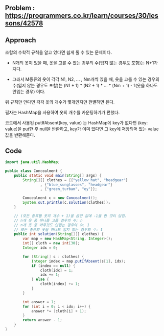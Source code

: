 ## Problem : https://programmers.co.kr/learn/courses/30/lessons/42578

## Approach

조합의 수학적 규칙을 알고 있다면 쉽게 풀 수 있는 문제이다.

- N개의 옷이 있을 때, 옷을 고를 수 있는 경우의 수(입지 않는 경우도 포함)는 N+1가지다.

- 그래서 M종류의 옷이 각각 N1, N2, ... , Nm개씩 있을 때, 옷을 고를 수 있는 경우의 수(입지 않는 경우도 포함)는  (N1 + 1) * (N2 + 1) * ... * (Nm + 1) - 1(옷을 하나도 안입는 경우) 이다.

위 규칙만 안다면 각각 옷의 개수가 몇개인지만 판별하면 된다.

필자는 HashMap을 사용하여 옷의 개수를 카운팅하기가 편했다.

코드에서 사용된 putIfAbsent(key, value) 는 HashMap에 key가 없다면 (key: value)을 put한 후 null을 반환하고, key가 이미 있다면 그 key에 저장되어 있는 value 값을 반환해준다.

## Code

```java
import java.util.HashMap;

public class Concealment {
    public static void main(String[] args) {
        String[][] clothes = {{"yellow_hat", "headgear"}
                , {"blue_sunglasses", "headgear"}
                , {"green_turban", "ey"}};

        Concealment c = new Concealment();
        System.out.println(c.solution(clothes));
    }

    // (모든 종류별 옷의 개수 + 1)을 곱한 값에 -1을 한 것이 답임.
    // n개 옷 중 하나를 고를 경우의 수: n
    // n개 옷 중 아무것도 안입는 경우의 수: 1
    // 모든 종류의 옷을 하나도 입지 않는 경우의 수: 1
    public int solution(String[][] clothes) {
        var map = new HashMap<String, Integer>();
        int[] cloth = new int[30];
        Integer idx = 0;

        for (String[] s : clothes) {
            Integer index = map.putIfAbsent(s[1], idx);
            if (index == null) {
                cloth[idx] = 1;
                idx += 1;
            } else {
                cloth[index] += 1;
            }
        }

        int answer = 1;
        for (int i = 0; i < idx; i++) {
            answer *= (cloth[i] + 1);
        }
        return answer - 1;
    }
}

```

